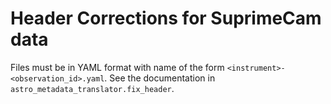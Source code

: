 # Header Corrections for SuprimeCam data

Files must be in YAML format with name of the form `<instrument>-<observation_id>.yaml`.
See the documentation in `astro_metadata_translator.fix_header`.
